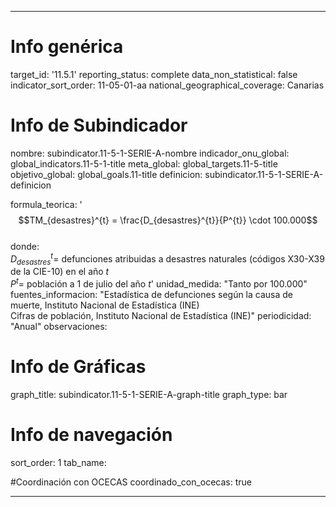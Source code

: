 ---

# Info genérica
target_id: '11.5.1'
reporting_status: complete
data_non_statistical: false
indicator_sort_order: 11-05-01-aa
national_geographical_coverage: Canarias

# Info de Subindicador
nombre: subindicator.11-5-1-SERIE-A-nombre
indicador_onu_global: global_indicators.11-5-1-title
meta_global: global_targets.11-5-title
objetivo_global: global_goals.11-title
definicion: subindicator.11-5-1-SERIE-A-definicion

formula_teorica: '$$TM_{desastres}^{t} = \frac{D_{desastres}^{t}}{P^{t}} \cdot 100.000$$ <br>
donde: <br>
$D_{desastres}^{t} =$ defunciones atribuidas a desastres naturales (códigos X30-X39 de la CIE-10) en el año $t$ <br>
$P^{t} =$ población a 1 de julio del año $t$'
unidad_medida: "Tanto por 100.000"
fuentes_informacion: "Estadística de defunciones según la causa de muerte, Instituto Nacional de Estadística (INE) <br>
Cifras de población, Instituto Nacional de Estadística (INE)"
periodicidad: "Anual"
observaciones: 

# Info de Gráficas
graph_title: subindicator.11-5-1-SERIE-A-graph-title
graph_type: bar

# Info de navegación
sort_order: 1
tab_name:

#Coordinación con OCECAS
coordinado_con_ocecas: true

---